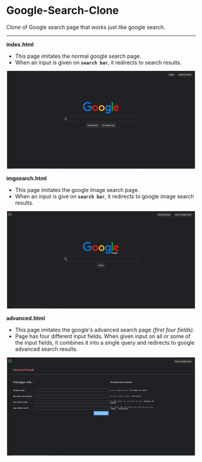 # Google-Search-Clone
Clone of Google search page that works just like google search.

---
__index.html__
- This page imitates the normal google search page. 
- When an input is given on __`search bar`__, it redirects to search results.

<p align="center">
  <img src="./indexss.png" width="500" title="hover text">
</p>

__imgsearch.html__
- This page imitates the google image search page.
- When an input is give on __`search bar`__, it redirects to google image search results. 

<p align="center">
  <img src="./imgss.png" width="500" title="hover text">
</p>

__advanced.html__
- This page imitates the google's advanced search page _(first four fields)_.
- Page has four different input fields. When given input on all or some of the input fields, it combines it into a single query and redirects to google advanced search results. 

<p align="center">
  <img src="./advss.png" width="500" title="hover text">
</p>
